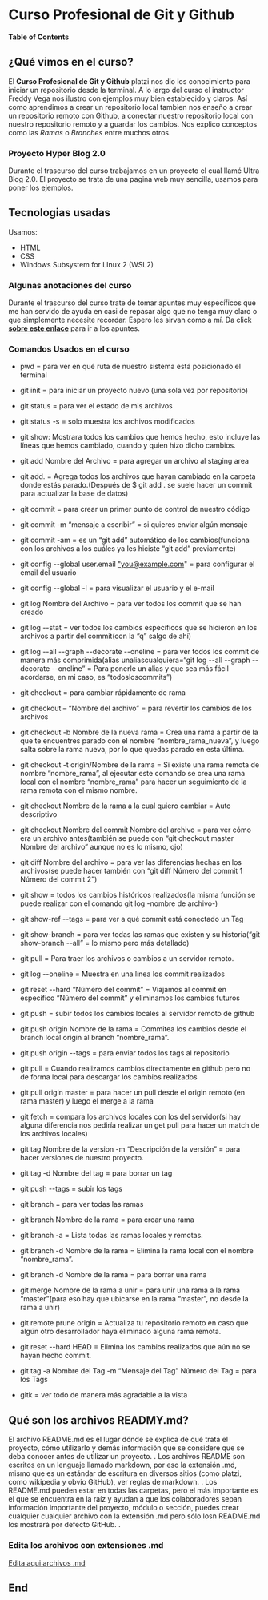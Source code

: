# Curso Profesional de Git y Github 
**Table of Contents**

## ¿Qué vimos en el curso?  
El **Curso Profesional de Git y Github** platzi nos dio los conocimiento para iniciar un repositorio desde la terminal.
A lo largo del curso el instructor Freddy Vega nos ilustro con ejemplos muy bien establecido y claros.
Así como aprendimos a crear un repositorio local tambien nos enseño a crear un repositorio remoto con Github, a conectar nuestro repositorio local con nuestro repositorio remoto y a guardar los cambios.
Nos explico conceptos como las *Ramas* o *Branches* entre muchos otros.

### Proyecto Hyper Blog 2.0
Durante el trascurso del curso trabajamos en un proyecto el cual llamé Ultra Blog 2.0.
El proyecto se trata de una pagina web muy sencilla, usamos para poner los ejemplos.

## Tecnologias usadas
Usamos:
- HTML
- CSS
- Windows Subsystem for LInux 2 (WSL2)

### Algunas anotaciones del curso
Durante el trascurso del curso trate de tomar apuntes muy específicos que me han servido de ayuda en casi de repasar algo que no tenga muy claro o que simplemente necesite recordar.
Espero les sirvan como a mí. 
Da click **[sobre este enlace](https://www.notion.so/Curso-Profesional-de-Git-y-Github-23e56b84a5af4382bb129a1b308c1551)** para ir a los apuntes.

### Comandos Usados en el curso
- pwd = para ver en qué ruta de nuestro sistema está posicionado el terminal

- git init = para iniciar un proyecto nuevo (una sóla vez por repositorio)

- git status = para ver el estado de mis archivos

- git status -s = solo muestra los archivos modificados

- git show: Mostrara todos los cambios que hemos hecho, esto incluye las líneas que hemos cambiado, cuando y quien hizo dicho cambios.

- git add Nombre del Archivo = para agregar un archivo al staging area

- git add. = Agrega todos los archivos que hayan cambiado en la carpeta donde estás parado.(Después de $ git add . se suele hacer un commit para actualizar la base de datos)

- git commit = para crear un primer punto de control de nuestro código

- git commit -m “mensaje a escribir” = si quieres enviar algún mensaje

- git commit -am = es un “git add” automático de los cambios(funciona con los archivos a los cuáles ya les hiciste “git add” previamente)

- git config --global user.email ["you@example.com](mailto:%22you@example.com)" = para configurar el email del usuario

- git config --global -l = para visualizar el usuario y el e-mail

- git log Nombre del Archivo = para ver todos los commit que se han creado

- git log --stat = ver todos los cambios específicos que se hicieron en los archivos a partir del commit(con la “q” salgo de ahí)

- git log --all --graph --decorate --oneline = para ver todos los commit de manera más comprimida(alias unaliascualquiera=“git log --all --graph --decorate --oneline” = Para ponerle un alias y que sea más fácil acordarse, en mi caso, es “todosloscommits”)

- git checkout = para cambiar rápidamente de rama

- git checkout – “Nombre del archivo” = para revertir los cambios de los archivos

- git checkout -b Nombre de la nueva rama = Crea una rama a partir de la que te encuentres parado con el nombre “nombre_rama_nueva”, y luego salta sobre la rama nueva, por lo que quedas parado en esta última.

- git checkout -t origin/Nombre de la rama = Si existe una rama remota de nombre “nombre_rama”, al ejecutar este comando se crea una rama local con el nombre “nombre_rama” para hacer un seguimiento de la rama remota con el mismo nombre.

- git checkout Nombre de la rama a la cual quiero cambiar = Auto descriptivo

- git checkout Nombre del commit Nombre del archivo = para ver cómo era un archivo antes(también se puede con “git checkout master Nombre del archivo” aunque no es lo mismo, ojo)

- git diff Nombre del archivo = para ver las diferencias hechas en los archivos(se puede hacer también con “git diff Número del commit 1 Número del commit 2”)

- git show = todos los cambios históricos realizados(la misma función se puede realizar con el comando git log -nombre de archivo-)

- git show-ref --tags = para ver a qué commit está conectado un Tag

- git show-branch = para ver todas las ramas que existen y su historia(“git show-branch --all” = lo mismo pero más detallado)

- git pull = Para traer los archivos o cambios a un servidor remoto.

- git log --oneline = Muestra en una línea los commit realizados

- git reset --hard “Número del commit” = Viajamos al commit en específico “Número del commit” y eliminamos los cambios futuros

- git push = subir todos los cambios locales al servidor remoto de github

- git push origin Nombre de la rama = Commitea los cambios desde el branch local origin al branch “nombre_rama”.

- git push origin --tags = para enviar todos los tags al repositorio

- git pull = Cuando realizamos cambios directamente en github pero no de forma local para descargar los cambios realizados

- git pull origin master = para hacer un pull desde el origin remoto (en rama master) y luego el merge a la rama

- git fetch = compara los archivos locales con los del servidor(si hay alguna diferencia nos pediría realizar un get pull para hacer un match de los archivos locales)

- git tag Nombre de la version -m “Descripción de la versión” = para hacer versiones de nuestro proyecto.

- git tag -d Nombre del tag = para borrar un tag

- git push --tags = subir los tags

- git branch = para ver todas las ramas

- git branch Nombre de la rama = para crear una rama

- git branch -a = Lista todas las ramas locales y remotas.

- git branch -d Nombre de la rama = Elimina la rama local con el nombre “nombre_rama”.

- git branch -d Nombre de la rama = para borrar una rama

- git merge Nombre de la rama a unir = para unir una rama a la rama “master”(para eso hay que ubicarse en la rama “master”, no desde la rama a unir)

- git remote prune origin = Actualiza tu repositorio remoto en caso que algún otro desarrollador haya eliminado alguna rama remota.

- git reset --hard HEAD = Elimina los cambios realizados que aún no se hayan hecho commit.

- git tag -a Nombre del Tag -m “Mensaje del Tag” Número del Tag = para los Tags

- gitk = ver todo de manera más agradable a la vista


## Qué son los archivos READMY.md?
El archivo README.md es el lugar dónde se explica de qué trata el proyecto, cómo utilizarlo y demás información que se considere que se deba conocer antes de utilizar un proyecto.
.
Los archivos README son escritos en un lenguaje llamado markdown, por eso la extensión .md, mismo que es un estándar de escritura en diversos sitios (como platzi, como wikipedia y obvio GitHub), ver reglas de markdown.
.
Los README.md pueden estar en todas las carpetas, pero el más importante es el que se encuentra en la raíz y ayudan a que los colaboradores sepan información importante del proyecto, módulo o sección, puedes crear cualquier cualquier archivo con la extensión .md pero sólo losn README.md los mostrará por defecto GitHub.
.
### Edita los archivos con extensiones **.md**
[Edita aqui archivos .md](https://pandao.github.io/editor.md/en.html#H2%20Header%20(Underline))

## End

